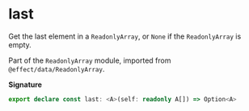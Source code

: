 # last

Get the last element in a `ReadonlyArray`, or `None` if the `ReadonlyArray` is empty.

Part of the `ReadonlyArray` module, imported from `@effect/data/ReadonlyArray`.

**Signature**

```ts
export declare const last: <A>(self: readonly A[]) => Option<A>
```
